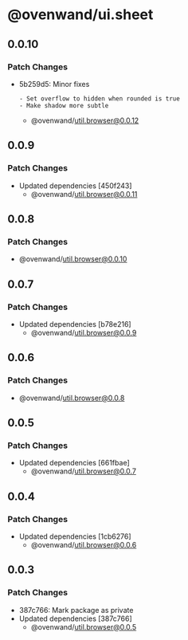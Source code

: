 # @ovenwand/ui.sheet

## 0.0.10

### Patch Changes

- 5b259d5: Minor fixes

      - Set overflow to hidden when rounded is true
      - Make shadow more subtle

  - @ovenwand/util.browser@0.0.12

## 0.0.9

### Patch Changes

- Updated dependencies [450f243]
  - @ovenwand/util.browser@0.0.11

## 0.0.8

### Patch Changes

- @ovenwand/util.browser@0.0.10

## 0.0.7

### Patch Changes

- Updated dependencies [b78e216]
  - @ovenwand/util.browser@0.0.9

## 0.0.6

### Patch Changes

- @ovenwand/util.browser@0.0.8

## 0.0.5

### Patch Changes

- Updated dependencies [661fbae]
  - @ovenwand/util.browser@0.0.7

## 0.0.4

### Patch Changes

- Updated dependencies [1cb6276]
  - @ovenwand/util.browser@0.0.6

## 0.0.3

### Patch Changes

- 387c766: Mark package as private
- Updated dependencies [387c766]
  - @ovenwand/util.browser@0.0.5
